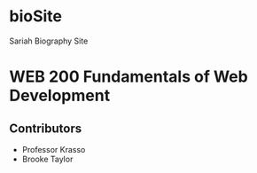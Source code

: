 # bioSite
Sariah Biography Site

<h1>WEB 200 Fundamentals of Web Development</h1>

<h2>Contributors</h2>

<ul>
    <li>Professor Krasso</li>
    <li>Brooke Taylor</li>
</ul>